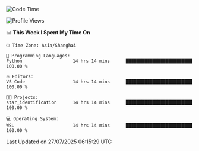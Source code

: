<!--START_SECTION:waka-->
![Code Time](http://img.shields.io/badge/Code%20Time-3%2C050%20hrs%2058%20mins-blue)

![Profile Views](http://img.shields.io/badge/Profile%20Views-0-blue)

📊 **This Week I Spent My Time On** 

```text
🕑︎ Time Zone: Asia/Shanghai

💬 Programming Languages: 
Python                   14 hrs 14 mins      █████████████████████████   100.00 % 

🔥 Editors: 
VS Code                  14 hrs 14 mins      █████████████████████████   100.00 % 

🐱‍💻 Projects: 
star_identification      14 hrs 14 mins      █████████████████████████   100.00 % 

💻 Operating System: 
WSL                      14 hrs 14 mins      █████████████████████████   100.00 % 
```


 Last Updated on 27/07/2025 06:15:29 UTC
<!--END_SECTION:waka-->